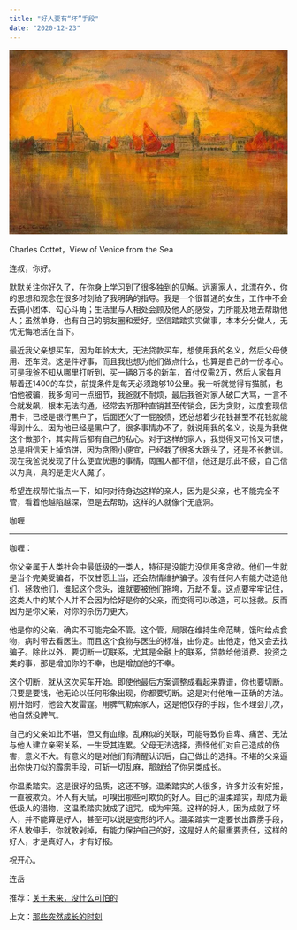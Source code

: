 ```yaml
---
title: "好人要有“坏”手段"
date: "2020-12-23"
---
```


![连岳文章](images/连岳文章picture-27.jpg)

Charles Cottet，View of Venice from the Sea

  

连叔，你好。

  

默默关注你好久了，在你身上学习到了很多独到的见解。远离家人，北漂在外，你的思想和观念在很多时刻给了我明确的指导。我是一个很普通的女生，工作中不会去搞小团体、勾心斗角；生活里与人相处会顾及他人的感受，力所能及地去帮助他人；虽然单身，也有自己的朋友圈和爱好。坚信踏踏实实做事，本本分分做人，无忧无悔地活在当下。

  

最近我父亲想买车，因为年龄太大，无法贷款买车，想使用我的名义，然后父母使用、还车贷。这是件好事，而且我也想为他们做点什么，也算是自己的一份孝心。可是我爸不知从哪里打听到，买一辆8万多的新车，首付仅需2万，然后人家每月帮着还1400的车贷，前提条件是每天必须跑够10公里。我一听就觉得有猫腻，也怕他被骗，我多询问一点细节，我爸就不耐烦，最后我爸对家人破口大骂，一言不合就发飙，根本无法沟通。经常去听那种直销甚至传销会，因为贪财，过度套现信用卡，已经是银行黑户了，后面还欠了一屁股债，还总想着少花钱甚至不花钱就能得到什么。因为他已经是黑户了，很多事情办不了，就说用我的名义，说是为我做这个做那个，其实背后都有自己的私心。对于这样的家人，我觉得又可怜又可恨，总是相信天上掉馅饼，因为贪图小便宜，已经栽了很多大跟头了，还是不长教训。现在我爸说发现了什么便宜优惠的事情，周围人都不信，他还是乐此不疲，自己信以为真，真的是走火入魔了。

  

希望连叔帮忙指点一下，如何对待身边这样的亲人，因为是父亲，也不能完全不管，看着他越陷越深，但是去帮助，这样的人就像个无底洞。

  

咖喱

  

* * *

  

咖喱：

  

你父亲属于人类社会中最低级的一类人，特征是没能力没信用多贪欲。他们一生就是当个完美受骗者，不仅甘愿上当，还会热情维护骗子。没有任何人有能力改造他们、拯救他们，谁起这个念头，谁就要被他们拖垮，万劫不复。这点要牢牢记住，这类人中的某个人并不会因为恰好是你的父亲，而变得可以改造，可以拯救。反而因为是你父亲，对你的杀伤力更大。

  

他是你的父亲，确实不可能完全不管。这个管，局限在维持生命范畴，饿时给点食物，病时带去看医生。而且这个食物与医生的标准，由你定。由他定，他又会去找骗子。除此以外，要切断一切联系，尤其是金融上的联系，贷款给他消费、投资之类的事，那是增加你的不幸，也是增加他的不幸。

  

这个切断，就从这次买车开始。即使他最后方案调整成看起来靠谱，你也要切断。只要是要钱，他无论以任何形象出现，你都要切断。这是对付他唯一正确的方法。刚开始时，他会大发雷霆。用脾气勒索家人，这是他仅存的手段，但不理会几次，他自然没脾气。

  

自己的父亲如此不堪，但又有血缘。乱麻似的关联，可能导致你自卑、痛苦、无法与他人建立亲密关系，一生受其连累。父母无法选择，责怪他们对自己造成的伤害，意义不大。有意义的是对他们有清醒认识后，自己做出的选择。不堪的父亲逼出你快刀似的霹雳手段，可斩一切乱麻，那就给了你另类成长。

  

你温柔踏实。这是很好的品质，这还不够。温柔踏实的人很多，许多并没有好报，一直被欺负。坏人有天赋，可嗅出那些可欺负的好人。自己的温柔踏实，却成为最低级人的猎物，这温柔踏实就成了诅咒，成为牢笼。这样的好人，因为成就了坏人，并不能算是好人，甚至可以说是变形的坏人。温柔踏实一定要长出霹雳手段，坏人敢伸手，你就敢剁掉，有能力保护自己的好，这是好人的最重要责任，这样的好人，才是真好人，才有好报。

  

祝开心。

  

连岳

  

推荐：[关于未来，没什么可怕的](http://mp.weixin.qq.com/s?__biz=MjM5NDU0Mjk2MQ==&mid=2651631002&idx=1&sn=efe1c5d689c973dc1ab8192f2ffac5e0&chksm=bd7e29848a09a092cdd330d379358d849dd3a7678d4fd4f993b0d7bf12110ff3999f299b9475&scene=21#wechat_redirect)  

上文：[那些突然成长的时刻](http://mp.weixin.qq.com/s?__biz=MjM5NDU0Mjk2MQ==&mid=2651669175&idx=1&sn=0c17e7d1aed050ae8a2a664f0f234a5c&chksm=bd7fc6a98a084fbf0105248a75772c3c626254124504c2ebd036ba1a72ff406046d3363edf3e&scene=21#wechat_redirect)

